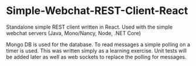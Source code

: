 # Simple-Webchat-REST-Client-React
Standalone simple REST client written in React.  Used with the simple webchat servers (Java, Mono/Nancy, Node, .NET Core)

Mongo DB is used for the database.
To read messages a simple polling on a timer is used.
This was written simply as a learning exercise.  Unit tests will be added later as well as web sockets to replace the polling for messages.

